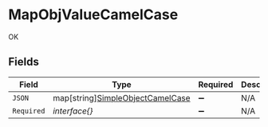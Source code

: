 # MapObjValueCamelCase

OK


## Fields

| Field                                                                            | Type                                                                             | Required                                                                         | Description                                                                      |
| -------------------------------------------------------------------------------- | -------------------------------------------------------------------------------- | -------------------------------------------------------------------------------- | -------------------------------------------------------------------------------- |
| `JSON`                                                                           | map[string][SimpleObjectCamelCase](../../models/shared/simpleobjectcamelcase.md) | :heavy_minus_sign:                                                               | N/A                                                                              |
| `Required`                                                                       | *interface{}*                                                                    | :heavy_minus_sign:                                                               | N/A                                                                              |